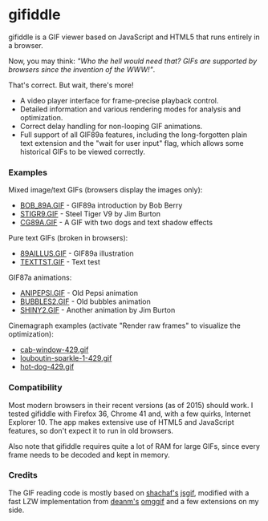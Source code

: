 # gifiddle

gifiddle is a GIF viewer based on JavaScript and HTML5 that runs entirely in a browser.

Now, you may think: *"Who the hell would need that? GIFs are supported by browsers since the invention of the WWW!"*.

That's correct. But wait, there's more!

* A video player interface for frame-precise playback control.
* Detailed information and various rendering modes for analysis and optimization.
* Correct delay handling for non-looping GIF animations.
* Full support of all GIF89a features, including the long-forgotten plain text extension and the "wait for user input" flag, which allows some historical GIFs to be viewed correctly.

### Examples

Mixed image/text GIFs (browsers display the images only):

* [BOB_89A.GIF](http://ata4.github.io/gifiddle/#http://cd.textfiles.com/gifsgalore/GIFS/MISC/BOB_89A.GIF) - GIF89a introduction by Bob Berry
* [STIGR9.GIF](http://ata4.github.io/gifiddle/#http://cd.textfiles.com/megarom/megarom1/GIF/STIGR9.GIF) - Steel Tiger V9 by Jim Burton
* [CG89A.GIF](http://ata4.github.io/gifiddle/#http://cd.textfiles.com/megarom/megarom1/GIF/CG89A.GIF) - A GIF with two dogs and text shadow effects

Pure text GIFs (broken in browsers):

* [89AILLUS.GIF](http://ata4.github.io/gifiddle/#http://cd.textfiles.com/megarom/megarom1/GIF/89AILLUS.GIF) - GIF89a illustration
* [TEXTTST.GIF](http://ata4.github.io/gifiddle/#http://cd.textfiles.com/megarom/megarom1/GIF/TEXTTST.GIF) - Text test

GIF87a animations:

* [ANIPEPSI.GIF](http://ata4.github.io/gifiddle/#http://cd.textfiles.com/gifsgalore/GIFS/LOGOS/ANIPEPSI.GIF) - Old Pepsi animation
* [BUBBLES2.GIF](http://ata4.github.io/gifiddle/#http://cd.textfiles.com/gifsgalore/GIFS/FOOD/BUBBLES2.GIF) - Old bubbles animation
* [SHINY2.GIF](http://ata4.github.io/gifiddle/#http://cd.textfiles.com/gifsgalore/GIFS/MISC/SHINY2.GIF) - Another animation by Jim Burton

Cinemagraph examples (activate "Render raw frames" to visualize the optimization):

* [cab-window-429.gif](http://ata4.github.io/gifiddle/#http://ata4.github.io/gifiddle/#http://cinemagraphs.com/images/demo/cab-window-429.gif)
* [louboutin-sparkle-1-429.gif](http://ata4.github.io/gifiddle/#http://cinemagraphs.com/images/demo/louboutin-sparkle-1-429.gif)
* [hot-dog-429.gif](http://ata4.github.io/gifiddle/#http://cinemagraphs.com/images/demo/hot-dog-429.gif)

### Compatibility

Most modern browsers in their recent versions (as of 2015) should work. I tested gifiddle with Firefox 36, Chrome 41 and, with a few quirks, Internet Explorer 10. The app makes extensive use of HTML5 and JavaScript features, so don't expect it to run in old browsers.

Also note that gifiddle requires quite a lot of RAM for large GIFs, since every frame needs to be decoded and kept in memory.

### Credits

The GIF reading code is mostly based on [shachaf's](https://github.com/shachaf) [jsgif](https://github.com/shachaf/jsgif), modified with a fast LZW implementation from [deanm's](https://github.com/deanm) [omggif](https://github.com/deanm/omggif) and a few extensions on my side.